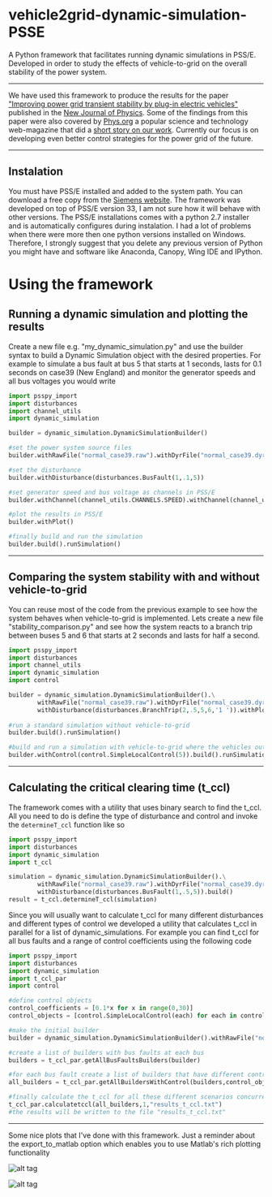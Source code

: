 vehicle2grid-dynamic-simulation-PSSE
========================

A Python framework that facilitates running dynamic simulations in PSS/E. 
Developed in order to study the effects of vehicle-to-grid on the overall stability of the power system.

------------------------

We have used this framework to produce the results for the paper ["Improving power grid transient stability by plug-in electric vehicles"](http://iopscience.iop.org/1367-2630/16/11/115011/article) published in the [New Journal of Physics](http://iopscience.iop.org/1367-2630).
Some of the findings from this paper were also covered by [Phys.org](http://phys.org/) a popular science and technology web-magazine that did a [short story on our work](http://phys.org/news/2014-11-electric-vehicles-stabilize-large-disturbances.html). Currently our focus is on developing even better control strategies for the power grid of the future.

-------------------------
Instalation
-------------------------

You must have PSS/E installed and added to the system path. 
You can download a free copy from the [Siemens website](http://w3.usa.siemens.com/smartgrid/us/en/transmission-grid/products/grid-analysis-tools/transmission-system-planning/Pages/University-Order.aspx). 
The framework was developed on top of PSS/E version 33, I am not sure how it will behave with other versions.
The PSS/E installations comes with a python 2.7 installer and is automatically configures during instalation.
I had a lot of problems when there were more then one python versions installed on Windows.
Therefore, I strongly suggest that you delete any previous version of Python you might have and software like Anaconda, Canopy, Wing IDE and IPython.

Using the framework
===================

Running a dynamic simulation and plotting the results
---------------------------------------------------
Create a new file e.g. "my_dynamic_simulation.py" and use the builder syntax to build a Dynamic Simulation object with the desired properties. For example to simulate a bus fault at bus 5 that starts at 1 seconds, lasts for 0.1 seconds on case39 (New England) and monitor the generator speeds and all bus voltages you would write

```python
import psspy_import
import disturbances
import channel_utils
import dynamic_simulation

builder = dynamic_simulation.DynamicSimulationBuilder()

#set the power system source files
builder.withRawFile("normal_case39.raw").withDyrFile("normal_case39.dyr")

#set the disturbance
builder.withDisturbance(disturbances.BusFault(1,.1,5))

#set generator speed and bus voltage as channels in PSS/E
builder.withChannel(channel_utils.CHANNELS.SPEED).withChannel(channel_utils.CHANNELS.V)

#plot the results in PSS/E
builder.withPlot()

#finally build and run the simulation
builder.build().runSimulation()
```
---------------------

Comparing the system stability with and without vehicle-to-grid
---------------------
You can reuse most of the code from the previous example to see how the system behaves when vehicle-to-grid is implemented.
Lets create a new file "stability_comparison.py" and see how the system reacts to a branch trip between buses 5 and 6 that starts at 2 seconds and lasts for half a second.

```python
import psspy_import
import disturbances
import channel_utils
import dynamic_simulation
import control

builder = dynamic_simulation.DynamicSimulationBuilder().\
        withRawFile("normal_case39.raw").withDyrFile("normal_case39.dyr").\
        withDisturbance(disturbances.BranchTrip(2,.5,5,6,'1 ')).withPlot()
        
#run a standard simulation without vehicle-to-grid
builder.build().runSimulation()

#build and run a simulation with vehicle-to-grid where the vehicles output power is governed by the SimpleLocalControl strategy
builder.withControl(control.SimpleLocalControl(5)).build().runSimulation()
```
----------------------

Calculating the critical clearing time (t_ccl)
----------------------
The framework comes with a utility that uses binary search to find the t_ccl. All you need to do is define the type of disturbance and control and invoke the `determineT_ccl` function like so

```python
import psspy_import
import disturbances
import dynamic_simulation
import t_ccl

simulation = dynamic_simulation.DynamicSimulationBuilder().\
        withRawFile("normal_case39.raw").withDyrFile("normal_case39.dyr").\
        withDisturbance(disturbances.BusFault(1,.5,5)).build()
result = t_ccl.determineT_ccl(simulation)
```

Since you will usually want to calculate t_ccl for many different disturbances and different types of control we developed a utility that calculates t_ccl in parallel for a list of dynamic_simulations. For example you can find t_ccl for all bus faults and a range of control coefficients using the following code

```python
import psspy_import
import disturbances
import dynamic_simulation
import t_ccl_par
import control

#define control objects
control_coefficients = [0.1*x for x in range(0,30)]
control_objects = [control.SimpleLocalControl(each) for each in control_coefficients]

#make the initial builder
builder = dynamic_simulation.DynamicSimulationBuilder().withRawFile("normal_case39.raw").withDyrFile("normal_case39.dyr")

#create a list of builders with bus faults at each bus
builders = t_ccl_par.getAllBusFaultsBuilders(builder)

#for each bus fault create a list of builders that have different control objects
all_builders = t_ccl_par.getAllBuildersWithControl(builders,control_objects)

#finally calculate the t_ccl for all these different scenarios concurrently
t_ccl_par.calculatetccl(all_builders,1,"results_t_ccl.txt")
#the results will be written to the file "results_t_ccl.txt"
```

---------------------------

Some nice plots that I've done with this framework. Just a reminder about the export_to_matlab option which enables you to use Matlab's rich plotting functionality 

![alt tag](https://raw.githubusercontent.com/gajduk/vehicle2grid-dynamic-simulation-PSSE/master/speed_no_control_red_fluc.jpg)

![alt tag](https://raw.githubusercontent.com/gajduk/vehicle2grid-dynamic-simulation-PSSE/master/speed_control_red_fluc.jpg)


